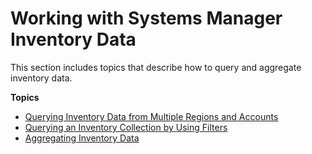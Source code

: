 # Working with Systems Manager Inventory Data<a name="systems-manager-inventory-data-working"></a>

This section includes topics that describe how to query and aggregate inventory data\. 

**Topics**
+ [Querying Inventory Data from Multiple Regions and Accounts](systems-manager-inventory-query.md)
+ [Querying an Inventory Collection by Using Filters](sysman-inventory-query-filters.md)
+ [Aggregating Inventory Data](sysman-inventory-aggregate.md)